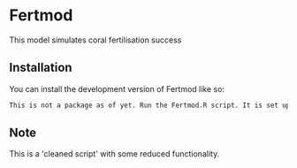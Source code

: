 
# Fertmod

<!-- badges: start -->
<!-- badges: end -->

This model simulates coral fertilisation success

## Installation

You can install the development version of Fertmod like so:

``` r
This is not a package as of yet. Run the Fertmod.R script. It is set up for parrallel processing, link 'vec_x' with your parameter of interest. 
```

## Note

This is a 'cleaned script' with some reduced functionality. 



